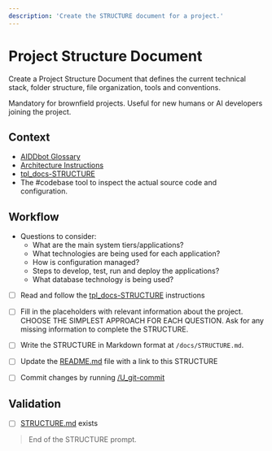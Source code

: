 ```yaml
---
description: 'Create the STRUCTURE document for a project.'
---
```


# Project Structure Document

Create a Project Structure Document that defines the current technical stack, folder structure, file organization, tools and conventions.

Mandatory for brownfield projects. Useful for new humans or AI developers joining the project.

## Context

- [AIDDbot Glossary](../instructions/std_aidd-glossary.instructions.md)
- [Architecture Instructions](../instructions/bst_architecture.instructions.md)
- [tpl_docs-STRUCTURE](../instructions/tpl_docs-STRUCTURE.instructions.md)
- The #codebase tool to inspect the actual source code and configuration.

## Workflow

- Questions to consider:
  - What are the main system tiers/applications?
  - What technologies are being used for each application?
  - How is configuration managed?
  - Steps to develop, test, run and deploy the applications?
  - What database technology is being used?

- [ ] Read and follow the [tpl_docs-STRUCTURE](../instructions/tpl_docs-STRUCTURE.instructions.md) instructions

- [ ] Fill in the placeholders with relevant information about the project. CHOOSE THE SIMPLEST APPROACH FOR EACH QUESTION. Ask for any missing information to complete the STRUCTURE.

- [ ] Write the STRUCTURE in Markdown format at `/docs/STRUCTURE.md`.

- [ ] Update the [README.md](/README.md) file with a link to this STRUCTURE

- [ ] Commit changes by running [/U_git-commit](U_git-commit.prompt.md)

## Validation

- [ ] [STRUCTURE.md](/docs/STRUCTURE.md) exists

> End of the STRUCTURE prompt.
